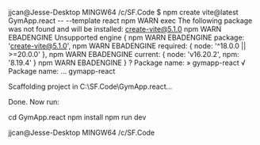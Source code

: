 
jjcan@Jesse-Desktop MINGW64 /c/SF.Code
$ npm create vite@latest GymApp.react -- --template react
npm WARN exec The following package was not found and will be installed: create-vite@5.1.0
npm WARN EBADENGINE Unsupported engine {
npm WARN EBADENGINE   package: 'create-vite@5.1.0',
npm WARN EBADENGINE   required: { node: '^18.0.0 || >=20.0.0' },
npm WARN EBADENGINE   current: { node: 'v16.20.2', npm: '8.19.4' }
npm WARN EBADENGINE }
? Package name: » gymapp-react
√ Package name: ... gymapp-react

Scaffolding project in C:\SF.Code\GymApp.react...

Done. Now run:

  cd GymApp.react
  npm install
  npm run dev


jjcan@Jesse-Desktop MINGW64 /c/SF.Code
